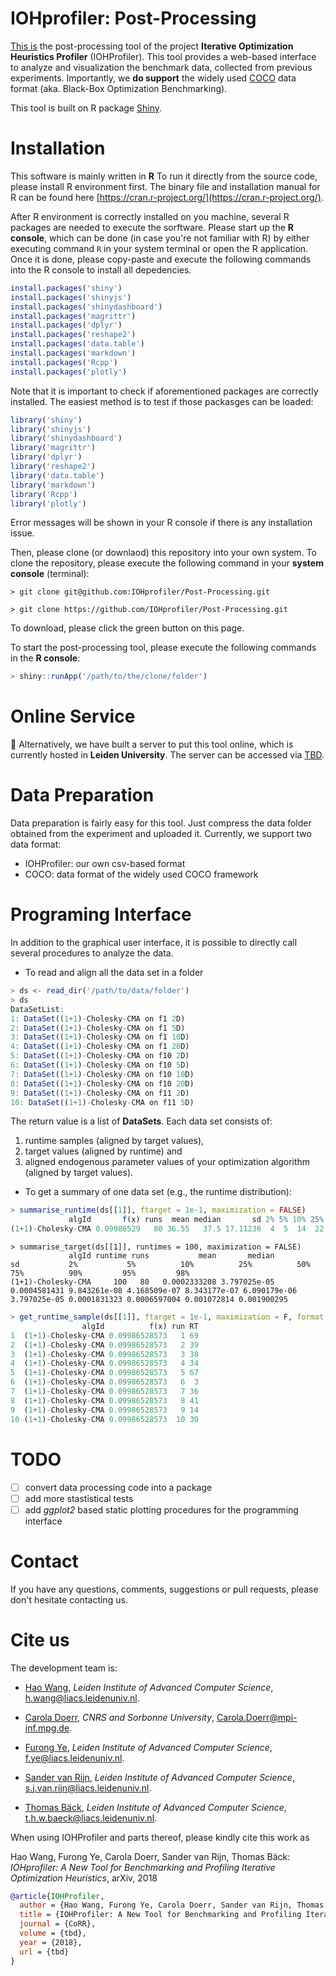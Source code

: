 # IOHprofiler: Post-Processing

[This is](https://github.com/wangronin/IOHProfiler) the post-processing tool of the project __Iterative Optimization Heuristics Profiler__ (IOHProfiler). This tool provides a web-based interface to analyze and visualization the benchmark data, collected from previous experiments. Importantly, we __do support__ the widely used [COCO](https://github.com/numbbo/coco) data format (aka. Black-Box Optimization Benchmarking).

This tool is built on R package [Shiny](https://shiny.rstudio.com/).

# Installation
This software is mainly written in __R__ To run it directly from the source code, please install R environment first. The binary file and installation manual for R can be found here [https://cran.r-project.org/](https://cran.r-project.org/).

After R environment is correctly installed on you machine, several R packages are needed to execute the sorftware. Please start up the __R console__, which can be done (in case you're not familiar with R) by either executing command `R` in your system terminal or open the R application. Once it is done, please copy-paste and execute the following commands into the R console to install all depedencies.
  
```r
install.packages('shiny')
install.packages('shinyjs')
install.packages('shinydashboard')
install.packages('magrittr')
install.packages('dplyr')
install.packages('reshape2')
install.packages('data.table')
install.packages('markdown')
install.packages('Rcpp')
install.packages('plotly')
```
Note that it is important to check if aforementioned packages are correctly installed. The easiest method is to test if those packasges can be loaded:
```r
library('shiny')
library('shinyjs')
library('shinydashboard')
library('magrittr')
library('dplyr')
library('reshape2')
library('data.table')
library('markdown')
library('Rcpp')
library('plotly')
```
Error messages will be shown in your R console if there is any installation issue.

Then, please clone (or downlaod) this repository into your own system. To clone the repository, please execute the following command in your __system console__ (terminal):
```Shell
> git clone git@github.com:IOHprofiler/Post-Processing.git
```

```Shell
> git clone https://github.com/IOHprofiler/Post-Processing.git
```
To download, please click the green button on this page.

To start the post-processing tool, please execute the following commands in the __R console__:
```r
> shiny::runApp('/path/to/the/clone/folder')
```

# Online Service
:construction:
Alternatively, we have built a server to put this tool online, which is currently hosted in __Leiden University__. The server can be accessed via [TBD](https://github.com/wangronin/IOHProfiler).


# Data Preparation
Data preparation is fairly easy for this tool. Just compress the data folder obtained from the experiment and uploaded it. Currently, we support two data format:
* IOHProfiler: our own csv-based format 
* COCO: data format of the widely used COCO framework

# Programing Interface
In addition to the graphical user interface, it is possible to directly call several procedures to analyze the data.

* To read and align all the data set in a folder
```r
> ds <- read_dir('/path/to/data/folder')
> ds
DataSetList:
1: DataSet((1+1)-Cholesky-CMA on f1 2D)
2: DataSet((1+1)-Cholesky-CMA on f1 5D)
3: DataSet((1+1)-Cholesky-CMA on f1 10D)
4: DataSet((1+1)-Cholesky-CMA on f1 20D)
5: DataSet((1+1)-Cholesky-CMA on f10 2D)
6: DataSet((1+1)-Cholesky-CMA on f10 5D)
7: DataSet((1+1)-Cholesky-CMA on f10 10D)
8: DataSet((1+1)-Cholesky-CMA on f10 20D)
9: DataSet((1+1)-Cholesky-CMA on f11 2D)
10: DataSet((1+1)-Cholesky-CMA on f11 5D)
```
The return value is a list of __DataSets__. Each data set consists of:

  1. runtime samples (aligned by target values), 
  2. target values (aligned by runtime) and 
  3. aligned endogenous parameter values of your optimization algorithm (aligned by target values).

* To get a summary of one data set (e.g., the runtime distribution):
```r
> summarise_runtime(ds[[1]], ftarget = 1e-1, maximization = FALSE)
             algId       f(x) runs  mean median       sd 2% 5% 10% 25% 50% 75% 90% 95% 98%
(1+1)-Cholesky-CMA 0.09986529   80 36.55   37.5 17.11236  4  5  14  22  37  49  57  67  68
```
```console
> summarise_target(ds[[1]], runtimes = 100, maximization = FALSE)
             algId runtime runs           mean       median           sd           2%           5%          10%          25%          50%          75%          90%         95%         98%
(1+1)-Cholesky-CMA     100   80   0.0002333208 3.797025e-05 0.0004581431 9.843261e-08 4.168509e-07 8.343177e-07 6.090179e-06 3.797025e-05 0.0001831323 0.0006597004 0.001072814 0.001900295
```
```r
> get_runtime_sample(ds[[1]], ftarget = 1e-1, maximization = F, format = 'long')
                algId          f(x) run RT
1  (1+1)-Cholesky-CMA 0.09986528573   1 69
2  (1+1)-Cholesky-CMA 0.09986528573   2 39
3  (1+1)-Cholesky-CMA 0.09986528573   3 38
4  (1+1)-Cholesky-CMA 0.09986528573   4 34
5  (1+1)-Cholesky-CMA 0.09986528573   5 67
6  (1+1)-Cholesky-CMA 0.09986528573   6  3
7  (1+1)-Cholesky-CMA 0.09986528573   7 36
8  (1+1)-Cholesky-CMA 0.09986528573   8 41
9  (1+1)-Cholesky-CMA 0.09986528573   9 14
10 (1+1)-Cholesky-CMA 0.09986528573  10 30
```

# TODO
* [ ] convert data processing code into a package
* [ ] add more stastistical tests
* [ ] add _ggplot2_ based static plotting procedures for the programming interface

# Contact
If you have any questions, comments, suggestions or pull requests, please don't hesitate contacting us.

# Cite us
The development team is:

* [Hao Wang](https://www.universiteitleiden.nl/en/staffmembers/hao-wang#tab-1), <i>Leiden Institute of Advanced Computer Science</i>, <h.wang@liacs.leidenuniv.nl>.

* [Carola Doerr](http://www-desir.lip6.fr/~doerr/), <i>CNRS and Sorbonne University</i>, <Carola.Doerr@mpi-inf.mpg.de>.

* [Furong Ye](https://www.universiteitleiden.nl/en/staffmembers/furong-ye#tab-1), <i>Leiden Institute of Advanced Computer Science</i>, <f.ye@liacs.leidenuniv.nl>.

* [Sander van Rijn](https://www.universiteitleiden.nl/en/staffmembers/sander-van-rijn#tab-1), <i>Leiden Institute of Advanced Computer Science</i>, <s.j.van.rijn@liacs.leidenuniv.nl>.

* [Thomas Bäck](https://www.universiteitleiden.nl/en/staffmembers/thomas-back#tab-1), <i>Leiden Institute of Advanced Computer Science</i>, <t.h.w.baeck@liacs.leidenuniv.nl>.

When using IOHProfiler and parts thereof, please kindly cite this work as 

Hao Wang, Furong Ye, Carola Doerr, Sander van Rijn, Thomas Bäck: <i>IOHprofiler: A New Tool for Benchmarking and Profiling Iterative Optimization Heuristics</i>, arXiv, 2018

```bibtex
@article{IOHProfiler,
  author = {Hao Wang, Furong Ye, Carola Doerr, Sander van Rijn, Thomas Bäck},
  title = {IOHProfiler: A New Tool for Benchmarking and Profiling Iterative Optimization Heuristics},
  journal = {CoRR}, 
  volume = {tbd},  
  year = {2018}, 
  url = {tbd} 
} 
```




